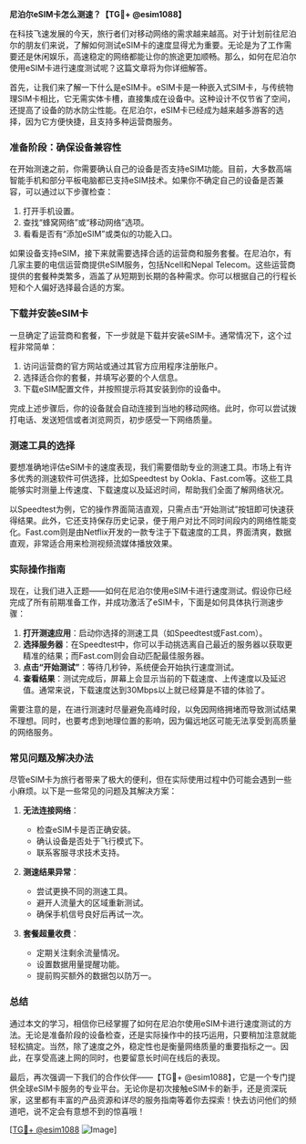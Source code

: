 **尼泊尔eSIM卡怎么测速？【TG💪+ @esim1088】**

在科技飞速发展的今天，旅行者们对移动网络的需求越来越高。对于计划前往尼泊尔的朋友们来说，了解如何测试eSIM卡的速度显得尤为重要。无论是为了工作需要还是休闲娱乐，高速稳定的网络都能让你的旅途更加顺畅。那么，如何在尼泊尔使用eSIM卡进行速度测试呢？这篇文章将为你详细解答。

首先，让我们来了解一下什么是eSIM卡。eSIM卡是一种嵌入式SIM卡，与传统物理SIM卡相比，它无需实体卡槽，直接集成在设备中。这种设计不仅节省了空间，还提高了设备的防水防尘性能。在尼泊尔，eSIM卡已经成为越来越多游客的选择，因为它方便快捷，且支持多种运营商服务。

### **准备阶段：确保设备兼容性**

在开始测速之前，你需要确认自己的设备是否支持eSIM功能。目前，大多数高端智能手机和部分平板电脑都已支持eSIM技术。如果你不确定自己的设备是否兼容，可以通过以下步骤检查：

1. 打开手机设置。
2. 查找“蜂窝网络”或“移动网络”选项。
3. 看看是否有“添加eSIM”或类似的功能入口。

如果设备支持eSIM，接下来就需要选择合适的运营商和服务套餐。在尼泊尔，有几家主要的电信运营商提供eSIM服务，包括Ncell和Nepal Telecom。这些运营商提供的套餐种类繁多，涵盖了从短期到长期的各种需求。你可以根据自己的行程长短和个人偏好选择最合适的方案。

### **下载并安装eSIM卡**

一旦确定了运营商和套餐，下一步就是下载并安装eSIM卡。通常情况下，这个过程非常简单：

1. 访问运营商的官方网站或通过其官方应用程序注册账户。
2. 选择适合你的套餐，并填写必要的个人信息。
3. 下载eSIM配置文件，并按照提示将其安装到你的设备中。

完成上述步骤后，你的设备就会自动连接到当地的移动网络。此时，你可以尝试拨打电话、发送短信或者浏览网页，初步感受一下网络质量。

### **测速工具的选择**

要想准确地评估eSIM卡的速度表现，我们需要借助专业的测速工具。市场上有许多优秀的测速软件可供选择，比如Speedtest by Ookla、Fast.com等。这些工具能够实时测量上传速度、下载速度以及延迟时间，帮助我们全面了解网络状况。

以Speedtest为例，它的操作界面简洁直观，只需点击“开始测试”按钮即可快速获得结果。此外，它还支持保存历史记录，便于用户对比不同时间段内的网络性能变化。Fast.com则是由Netflix开发的一款专注于下载速度的工具，界面清爽，数据直观，非常适合用来检测视频流媒体播放效果。

### **实际操作指南**

现在，让我们进入正题——如何在尼泊尔使用eSIM卡进行速度测试。假设你已经完成了所有前期准备工作，并成功激活了eSIM卡，下面是如何具体执行测速步骤：

1. **打开测速应用**：启动你选择的测速工具（如Speedtest或Fast.com）。
2. **选择服务器**：在Speedtest中，你可以手动挑选离自己最近的服务器以获取更精准的结果；而Fast.com则会自动匹配最佳服务器。
3. **点击“开始测试”**：等待几秒钟，系统便会开始执行速度测试。
4. **查看结果**：测试完成后，屏幕上会显示当前的下载速度、上传速度以及延迟值。通常来说，下载速度达到30Mbps以上就已经算是不错的体验了。

需要注意的是，在进行测速时尽量避免高峰时段，以免因网络拥堵而导致测试结果不理想。同时，也要考虑到地理位置的影响，因为偏远地区可能无法享受到高质量的网络服务。

### **常见问题及解决办法**

尽管eSIM卡为旅行者带来了极大的便利，但在实际使用过程中仍可能会遇到一些小麻烦。以下是一些常见的问题及其解决方案：

1. **无法连接网络**：
   - 检查eSIM卡是否正确安装。
   - 确认设备是否处于飞行模式下。
   - 联系客服寻求技术支持。

2. **测速结果异常**：
   - 尝试更换不同的测速工具。
   - 避开人流量大的区域重新测试。
   - 确保手机信号良好后再试一次。

3. **套餐超量收费**：
   - 定期关注剩余流量情况。
   - 设置数据用量提醒功能。
   - 提前购买额外的数据包以防万一。

### **总结**

通过本文的学习，相信你已经掌握了如何在尼泊尔使用eSIM卡进行速度测试的方法。无论是准备阶段的设备检查，还是实际操作中的技巧运用，只要稍加注意就能轻松搞定。当然，除了速度之外，稳定性也是衡量网络质量的重要指标之一。因此，在享受高速上网的同时，也要留意长时间在线后的表现。

最后，再次强调一下我们的合作伙伴——【TG💪+ @esim1088】，它是一个专门提供全球eSIM卡服务的专业平台。无论你是初次接触eSIM卡的新手，还是资深玩家，这里都有丰富的产品资源和详尽的服务指南等着你去探索！快去访问他们的频道吧，说不定会有意想不到的惊喜哦！

[[TG💪+ @esim1088](https://t.me/s/esim1088) ![Image](https://i.postimg.cc/4NQfJmqS/Snipaste-2025-05-13-00-14-12.png)]